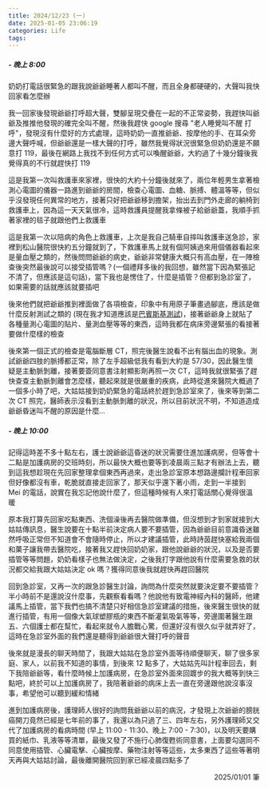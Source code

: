 ```yaml
---
title: 2024/12/23 (一)
date: 2025-01-05 23:06:19
categories: Life
tags:
---
```


##### - 晚上 8:00

奶奶打電話很緊急的跟我說爺爺睡著人都叫不醒，而且全身都硬硬的，大聲叫我快回家看怎麼辦

我一回家後發現爺爺打呼超大聲，雙腳呈現交疊在一起的不正常姿勢，我趕快叫爺爺及推推他發現的確完全叫不醒，然後我趕快 google 搜尋 "老人睡覺叫不醒 打呼"，發現沒有什麼好的方式處理，這時奶奶一直推爺爺、按摩他的手、在耳朵旁邊大聲呼喊，但爺爺還是一樣大聲的打呼，雖然我覺得狀況很緊急但奶奶還是不願意打 119，最後在網路上我找不到任何方式可以喚醒爺爺，大約過了十幾分鐘後我覺得真的不行就趕快打 119

這是我第一次叫救護車來家裡，很快的大約十分鐘後就來了，兩位年輕男生拿著檢測心電圖的儀器一路進到爺爺的房間，檢查心電圖、血糖、脈搏、體溫等等，但似乎沒發現任何異常的地方，接著只好把爺爺移到擔架，抬出去到門外走廊的躺椅到救護車上，因為這一天天氣很冷，這時救護員提醒我拿條被子給爺爺蓋，我順手抓著家裡的毯子就跟他們上救護車

這是我第一次以陪病的角色上救護車，上次是我自己騎車自摔叫救護車送急診，家裡到松山醫院很快約五分鐘就到了，下救護車馬上就有個阿姨過來用個儀器看起來是量血壓之類的，然後問問爺爺的病史，爺爺非常健康大概只有高血壓，在一陣檢查後突然最後說可以接受插管嗎？(一個禮拜多後的我回想，雖然當下因為緊張記不清了，但應該是這句話)，當下我也是愣住了，什麼是插管？但都到急診室了，如果需要的話就應該就要插吧

後來他們就把爺爺推到裡面做了各項檢查，印象中有用原子筆畫過腳底，應該是做什麼反射測試之類的 (現在我才知道應該是[巴賓斯基測試](https://bigheartot.com/2019/06/06/%E5%B7%B4%E8%B3%93%E6%96%AF%E5%9F%BA%E6%B8%AC%E8%A9%A6%EF%BC%8C%E4%B8%80%E7%A7%92%E6%B8%AC%E8%A9%A6%E6%9C%89%E6%B2%92%E6%9C%89%E4%B8%AD%E9%A2%A8/))，接著爺爺身上就貼了各種量測心電圖的貼片、量測血壓等等的東西，這時我都在病床旁邊緊張的看接著要做什麼樣的檢查

後來第一個正式的檢查是電腦斷層 CT，照完後醫生說看不出有腦出血的現象。測試爺爺四肢的脈搏都正常，除了左手超級低我有看到大約是 57/30，因此醫生懷疑是主動脈剝離，接著要簽同意書注射顯影劑再照一次 CT，這時我就很緊張了趕快查查主動脈剝離會怎麼樣，聽起來就是很嚴重的疾病，此時從進來醫院大概過了一個多小時了吧，大姑姑接到奶奶緊急的電話終於趕到急診室來了，後來等到第二次 CT 照完，醫師表示沒看到主動脈剝離的狀況，所以目前狀況不明，不知道造成爺爺昏迷叫不醒的原因是什麼...

##### - 晚上 10:00

記得這時差不多十點左右，護士說爺爺這昏迷的狀況需要住進加護病房，但等會十二點是加護病房的交班時刻，所以最快大概也要等到凌晨兩三點才有辦法上去，聽到這我想趁現在先回家整理拿個東西再過來，走出急診室原本想路邊攔計程車回家但好像都沒有車，乾脆就直接走回家了，那天似乎還下著小雨，走到一半接到 Mei 的電話，說實在我忘記他說什麼了，但這種時候有人來打電話關心覺得很溫暖

原本我打算先回家吃點東西、洗個澡後再去醫院做準備，但沒想到才到家就接到大姑姑傳訊息，醫生說要在十點半前決定病人要不要插管，因為爺爺目前意識昏迷雖然呼吸正常但不知道會不會隨時停止，所以才建議插管，此時詩茵趕快塞給我兩個和菓子讓我帶去醫院吃，接著我又趕快回奶奶家，跟他說爺爺的狀況，以及是否要插管等等問題，奶奶看樣子也無法做決定，之後我打字跟他說有什麼需要急救的狀況都交給我跟大姑姑決定 ok 嗎？獲得同意後我就趕快再趕回醫院

回到急診室，又再一次的跟急診醫生討論，詢問為什麼突然就要決定要不要插管？半小時前不是還說沒什麼事，先觀察看看嗎？他說他有致電神經內科的醫師，他建議馬上插管，當下我們也搞不清楚只好相信急診室建議的措施，後來醫生很快的就進行插管，有用一個像大氣球塑膠瓶的東西不斷灌氣吸氣等等，旁邊圍著醫生跟五、六個護士都在幫忙，看起來就令人膽戰心驚，但還好沒有很久似乎就弄好了，這時在急診室外面的我們還是聽得到爺爺很大聲打呼的聲音

後來就是漫長的聊天時間了，我跟大姑姑在急診室外面等待順便聊天，聊了很多家庭、家人，以前我不知道的事情，到後來 12 點多了，大姑姑先叫計程車回去，剩下我陪爺爺等，看什麼時候上加護病房，在急診室外面來回踱步的我大概等到快三點吧，終於可以上加護病房了，我陪著爺爺的病床上去一直在旁邊跟他說沒事沒事，希望他可以聽到緩和情緒

進到加護病房後，護理師人很好的詢問我爺爺以前的病況，才發現上次爺爺的膀胱癌開刀竟然已經是七年前的事了，我還以為只過了三、四年左右，另外護理師又交代了加護病房的看病時間 (早上 11:00 - 11:30、晚上 7:00 - 7:30)，以及明天要購買的紙巾、乳液等等清單，最後又發了不施行心肺復甦術同意書，上面要勾選同不同意使用插管、心臟電擊、心臟按摩、藥物注射等等這些，太多東西了這些等著明天再與大姑姑討論，最後離開醫院回到家已經凌晨四點多了

<div style="text-align: right">2025/01/01 筆</div>
